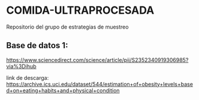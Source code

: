 # COMIDA-ULTRAPROCESADA
Repositorio del grupo de estrategias de muestreo

## Base de datos 1:
https://www.sciencedirect.com/science/article/pii/S2352340919306985?via%3Dihub

link de descarga:
https://archive.ics.uci.edu/dataset/544/estimation+of+obesity+levels+based+on+eating+habits+and+physical+condition

 














